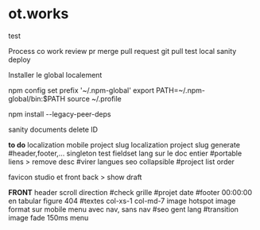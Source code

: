# ot.works

test

Process co work
review pr
merge pull request
git pull
test local
sanity deploy

Installer le global localement

npm config set prefix '~/.npm-global'
export PATH=~/.npm-global/bin:$PATH
source ~/.profile

npm install --legacy-peer-deps

sanity documents delete ID

**to do**
localization
mobile
project slug localization
project slug generate
#header,footer,... singleton
test fieldset lang sur le doc entier
#portable liens > remove desc
#virer langues
seo collapsible
#project list order

favicon studio et front
back > show draft

**FRONT**
header scroll direction
#check grille
#projet date
#footer 00:00:00 en tabular figure
404
#textes col-xs-1 col-md-7
image hotspot
image format sur mobile
menu avec nav, sans nav
#seo gent lang
#transition image fade 150ms
menu
